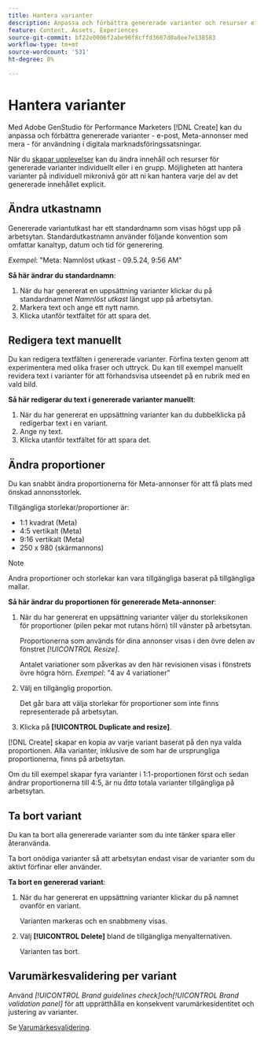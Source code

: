 ```yaml
---
title: Hantera varianter
description: Anpassa och förbättra genererade varianter och resurser efter era behov inom digital marknadsföring.
feature: Content, Assets, Experiences
source-git-commit: bf22e0006f2abe96f8cffd3607d0a8ee7e138583
workflow-type: tm+mt
source-wordcount: '531'
ht-degree: 0%

---
```



# Hantera varianter

Med Adobe GenStudio för Performance Marketers [!DNL Create] kan du anpassa och förbättra genererade varianter - e-post, Meta-annonser med mera - för användning i digitala marknadsföringssatsningar.

När du [skapar upplevelser](/help/tutorials/tutorials.md) kan du ändra innehåll och resurser för genererade varianter individuellt eller i en grupp. Möjligheten att hantera varianter på individuell mikronivå gör att ni kan hantera varje del av det genererade innehållet explicit.

## Ändra utkastnamn

Genererade variantutkast har ett standardnamn som visas högst upp på arbetsytan. Standardutkastnamn använder följande konvention som omfattar kanaltyp, datum och tid för generering.

*Exempel*: &quot;Meta: Namnlöst utkast - 09.5.24, 9:56 AM&quot;

**Så här ändrar du standardnamn**:

1. När du har genererat en uppsättning varianter klickar du på standardnamnet _Namnlöst utkast_ längst upp på arbetsytan.
1. Markera text och ange ett nytt namn.
1. Klicka utanför textfältet för att spara det.

## Redigera text manuellt

Du kan redigera textfälten i genererade varianter. Förfina texten genom att experimentera med olika fraser och uttryck. Du kan till exempel manuellt revidera text i varianter för att förhandsvisa utseendet på en rubrik med en vald bild.

**Så här redigerar du text i genererade varianter manuellt**:

1. När du har genererat en uppsättning varianter kan du dubbelklicka på redigerbar text i en variant.
1. Ange ny text.
1. Klicka utanför textfältet för att spara det.

<!-- ## Re-generate sections

GenStudio for Performance Marketers has the built-in functionality to regenerate single sections of generated variants using _[!UICONTROL Suggested edits]_ and fresh prompts.

For example, you can re-generate the headline section of one Meta ad variant to see how it looks with a specific background asset using the _[!UICONTROL Suggested edits]_ options—_[!UICONTROL Rephrase]_, _[!UICONTROL Shorten]_, or _[!UICONTROL Lengthen]_—and entering a new prompt.

**To re-generate individual variant sections**:

1. After generating a set of variants, single-click editable text in a variant.
1. (_Optional_) Enter a new prompt to change the focus of the regenerated content.
1. Select a _[!UICONTROL Suggested edits]_ option—_[!UICONTROL Rephrase]_, _[!UICONTROL Shorten]_, or _[!UICONTROL Lengthen]_.
1. Click **[!UICONTROL Generate]**.
1. If you want to regenerate results, click the regenerate icon adjacent to _Results_.
1. From the _Results_ that appear, select the desired option and click **[!UICONTROL Replace]**.

   The variant is updated with the revised text.

## Crop assets

You can manually crop and reposition image assets in individual generated variants.

**To crop and reposition images in variants**:

1. After generating a set of variants, hover over an image within a variant.
1. Click **[!UICONTROL Apply Crop]**.
1. Zoom in and out and drag the image into the desired position.
1. Click **[!UICONTROL Apply]**.

   The cropped image is automatically saved and visible for the variant. -->

## Ändra proportioner

Du kan snabbt ändra proportionerna för Meta-annonser för att få plats med önskad annonsstorlek.

Tillgängliga storlekar/proportioner är:

* 1:1 kvadrat (Meta)
* 4:5 vertikalt (Meta)
* 9:16 vertikalt (Meta)
* 250 x 980 (skärmannons)

>[!NOTE]
>
>Andra proportioner och storlekar kan vara tillgängliga baserat på tillgängliga mallar.

**Så här ändrar du proportionen för genererade Meta-annonser**:

1. När du har genererat en uppsättning varianter väljer du storleksikonen för proportioner (pilen pekar mot rutans hörn) till vänster på arbetsytan.

   Proportionerna som används för dina annonser visas i den övre delen av fönstret _[!UICONTROL Resize]_.

   Antalet variationer som påverkas av den här revisionen visas i fönstrets övre högra hörn. _Exempel_: &quot;4 av 4 variationer&quot;

1. Välj en tillgänglig proportion.

   Det går bara att välja storlekar för proportioner som inte finns representerade på arbetsytan.

1. Klicka på **[!UICONTROL Duplicate and resize]**.

[!DNL Create] skapar en kopia av varje variant baserat på den nya valda proportionen. Alla varianter, inklusive de som har de ursprungliga proportionerna, finns på arbetsytan.

Om du till exempel skapar fyra varianter i 1:1-proportionen först och sedan ändrar proportionerna till 4:5, är nu _åtta_ totala varianter tillgängliga på arbetsytan.

## Ta bort variant

Du kan ta bort alla genererade varianter som du inte tänker spara eller återanvända.

Ta bort onödiga varianter så att arbetsytan endast visar de varianter som du aktivt förfinar eller använder.

**Ta bort en genererad variant**:

1. När du har genererat en uppsättning varianter klickar du på namnet ovanför en variant.

   Varianten markeras och en snabbmeny visas.

1. Välj **[!UICONTROL Delete]** bland de tillgängliga menyalternativen.

   Varianten tas bort.

## Varumärkesvalidering per variant

Använd _[!UICONTROL Brand guidelines check]_och_[!UICONTROL Brand validation panel]_ för att upprätthålla en konsekvent varumärkesidentitet och justering av varianter.

Se [Varumärkesvalidering](/help/user-guide/guidelines/brand-validation.md#improve-brand-alignment).
